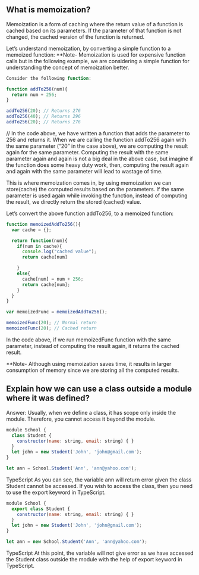 ## What is memoization?
Memoization is a form of caching where the return value of a function is cached based on 
its parameters. If the parameter of that function is not changed, the cached version of 
the function is returned.

Let’s understand memoization, by converting a simple function to a memoized function:
**Note- Memoization is used for expensive function calls but in the following example, we are considering 
a simple function for understanding the concept of memoization better.
```javascript
Consider the following function:

function addTo256(num){
  return num + 256;
}

addTo256(20); // Returns 276
addTo256(40); // Returns 296
addTo256(20); // Returns 276
```
// In the code above, we have written a function that adds the parameter to 256 and returns it.
When we are calling the function addTo256 again with the same parameter (“20” in the case above), we are
computing the result again for the same parameter.
Computing the result with the same parameter again and again is not a big deal in the above case, but 
imagine if the function does some heavy duty work, then, computing the result again and again with the same parameter will lead to wastage of time.

This is where memoization comes in, by using memoization we can store(cache) the computed results based on the parameters. If the same parameter is used again while invoking the function, instead of computing the result, we directly return the stored (cached) value.

Let’s convert the above function addTo256, to a memoized function:
```javascript
function memoizedAddTo256(){
  var cache = {};

  return function(num){
    if(num in cache){
      console.log("cached value");
      return cache[num]

    }
    else{
      cache[num] = num + 256;
      return cache[num];
    }
  }
}

var memoizedFunc = memoizedAddTo256();

memoizedFunc(20); // Normal return
memoizedFunc(20); // Cached return
```
In the code above, if we run memoizedFunc function with the same parameter, instead of computing the result again, it returns the cached result.

**Note- Although using memoization saves time, it results in larger consumption of memory since we are storing all the computed results.


## Explain how we can use a class outside a module where it was defined?
Answer: Usually, when we define a class, it has scope only inside the module. Therefore, you cannot access it beyond the module.
```javascript
module School {
  class Student {
    constructor(name: string, email: string) { }
  }
  let john = new Student('John', 'john@gmail.com');
}

let ann = School.Student('Ann', 'ann@yahoo.com');
```
TypeScript
As you can see, the variable ann will return error given the class Student cannot be accessed. If you wish to access the class, then you need to use the export keyword in TypeScript.
```javascript
module School {
  export class Student {
    constructor(name: string, email: string) { }
  }
  let john = new Student('John', 'john@gmail.com');
}

let ann = new School.Student('Ann', 'ann@yahoo.com');
```
TypeScript
At this point, the variable will not give error as we have accessed the Student class outside the module with the help of export keyword in TypeScript.




